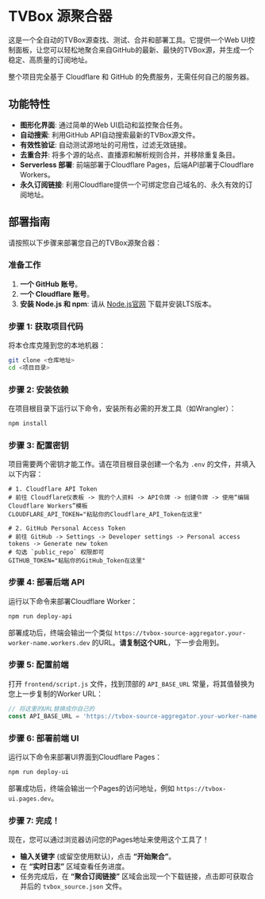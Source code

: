 # TVBox 源聚合器

这是一个全自动的TVBox源查找、测试、合并和部署工具。它提供一个Web UI控制面板，让您可以轻松地聚合来自GitHub的最新、最快的TVBox源，并生成一个稳定、高质量的订阅地址。

整个项目完全基于 Cloudflare 和 GitHub 的免费服务，无需任何自己的服务器。

## 功能特性

- **图形化界面**: 通过简单的Web UI启动和监控聚合任务。
- **自动搜索**: 利用GitHub API自动搜索最新的TVBox源文件。
- **有效性验证**: 自动测试源地址的可用性，过滤无效链接。
- **去重合并**: 将多个源的站点、直播源和解析规则合并，并移除重复条目。
- **Serverless 部署**: 前端部署于Cloudflare Pages，后端API部署于Cloudflare Workers。
- **永久订阅链接**: 利用Cloudflare提供一个可绑定您自己域名的、永久有效的订阅地址。

## 部署指南

请按照以下步骤来部署您自己的TVBox源聚合器：

### 准备工作

1.  **一个 GitHub 账号**。
2.  **一个 Cloudflare 账号**。
3.  **安装 Node.js 和 npm**: 请从 [Node.js官网](https://nodejs.org/) 下载并安装LTS版本。

### 步骤 1: 获取项目代码

将本仓库克隆到您的本地机器：
```bash
git clone <仓库地址>
cd <项目目录>
```

### 步骤 2: 安装依赖

在项目根目录下运行以下命令，安装所有必需的开发工具（如Wrangler）：
```bash
npm install
```

### 步骤 3: 配置密钥

项目需要两个密钥才能工作。请在项目根目录创建一个名为 `.env` 的文件，并填入以下内容：

```env
# 1. Cloudflare API Token
# 前往 Cloudflare仪表板 -> 我的个人资料 -> API令牌 -> 创建令牌 -> 使用“编辑Cloudflare Workers”模板
CLOUDFLARE_API_TOKEN="粘贴你的Cloudflare_API_Token在这里"

# 2. GitHub Personal Access Token
# 前往 GitHub -> Settings -> Developer settings -> Personal access tokens -> Generate new token
# 勾选 `public_repo` 权限即可
GITHUB_TOKEN="粘贴你的GitHub_Token在这里"
```

### 步骤 4: 部署后端 API

运行以下命令来部署Cloudflare Worker：
```bash
npm run deploy-api
```
部署成功后，终端会输出一个类似 `https://tvbox-source-aggregator.your-worker-name.workers.dev` 的URL。**请复制这个URL**，下一步会用到。

### 步骤 5: 配置前端

打开 `frontend/script.js` 文件，找到顶部的 `API_BASE_URL` 常量，将其值替换为您上一步复制的Worker URL：

```javascript
// 将这里的URL替换成你自己的
const API_BASE_URL = 'https://tvbox-source-aggregator.your-worker-name.workers.dev';
```

### 步骤 6: 部署前端 UI

运行以下命令来部署UI界面到Cloudflare Pages：
```bash
npm run deploy-ui
```
部署成功后，终端会输出一个Pages的访问地址，例如 `https://tvbox-ui.pages.dev`。

### 步骤 7: 完成！

现在，您可以通过浏览器访问您的Pages地址来使用这个工具了！

- **输入关键字** (或留空使用默认)，点击 **“开始聚合”**。
- 在 **“实时日志”** 区域查看任务进度。
- 任务完成后，在 **“聚合订阅链接”** 区域会出现一个下载链接，点击即可获取合并后的 `tvbox_source.json` 文件。
